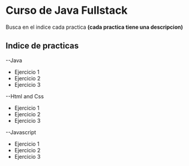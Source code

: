 # Curso de Java Fullstack

Busca en el indice cada practica **(cada practica tiene una descripcion)**

## Indice de practicas

--Java

- Ejercicio 1
- Ejercicio 2
- Ejercicio 3

--Html and Css

- Ejercicio 1
- Ejercicio 2
- Ejercicio 3

--Javascript

- Ejercicio 1
- Ejercicio 2
- Ejercicio 3

